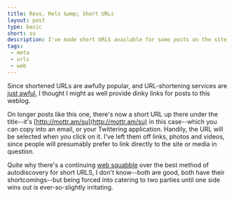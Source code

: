 ```yaml
---
title: Revs, Rels &amp; Short URLs
layout: post
type: basic
short: su
description: I've made short URLS available for some posts on the site.
tags:
 - meta
 - urls
 - web
---
```


Since shortened URLs are awfully popular, and URL-shortening services are [just awful](http://joshua.schachter.org/2009/04/on-url-shorteners.html), I thought I might as well provide dinky links for posts to this weblog.

On longer posts like this one, there's now a short URL up there under the title--it's [http://mottr.am/su](http://mottr.am/su) in this case--which you can copy into an email, or your Twittering application. Handily, the URL will be selected when you click on it. I've left them off links, photos and videos, since people will presumably prefer to link directly to the site or media in question.

<!-- If you happen to be a bookmarklet, a web service, or a piece of software, you can automatically discover the short URL for _any_ page on the site, whether you use <code>[rel="shorturl"](http://sites.google.com/a/snaplog.com/wiki/short_url)</code> or [<code>rev="canonical"</code>](http://shiflett.org/blog/2009/apr/save-the-internet-with-rev-canonical) to do your automatic discovering. -->

Quite why there's a continuing [web squabble](http://laughingmeme.org/2009/04/03/url-shortening-hinting/ "Thrilling stuff!") over the best method of autodiscovery for short URLS, I don't know--both are good, both have their shortcomings--but being forced into catering to two parties until one side wins out is ever-so-slightly irritating.